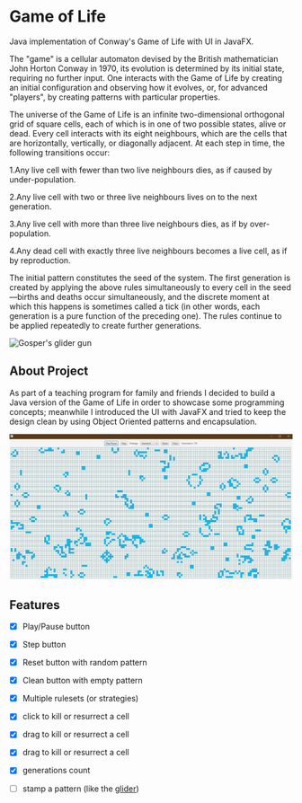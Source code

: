 # Game of Life

Java implementation of Conway's Game of Life with UI in JavaFX.

The "game" is a cellular automaton devised by the British mathematician John Horton Conway in 1970, its evolution is determined by its initial state, requiring no further input. One interacts with the Game of Life by creating an initial configuration and observing how it evolves, or, for advanced "players", by creating patterns with particular properties.

The universe of the Game of Life is an infinite two-dimensional orthogonal grid of square cells, each of which is in one of two possible states, alive or dead. Every cell interacts with its eight neighbours, which are the cells that are horizontally, vertically, or diagonally adjacent. At each step in time, the following transitions occur:

1.Any live cell with fewer than two live neighbours dies, as if caused by under-population.

2.Any live cell with two or three live neighbours lives on to the next generation.

3.Any live cell with more than three live neighbours dies, as if by over-population.

4.Any dead cell with exactly three live neighbours becomes a live cell, as if by reproduction.


The initial pattern constitutes the seed of the system. The first generation is created by applying the above rules simultaneously to every cell in the seed—births and deaths occur simultaneously, and the discrete moment at which this happens is sometimes called a tick (in other words, each generation is a pure function of the preceding one). The rules continue to be applied repeatedly to create further generations.


![Gosper's glider gun](https://upload.wikimedia.org/wikipedia/commons/e/e5/Gospers_glider_gun.gif "Gosper's glider gun")


## About Project

As part of a teaching program for family and friends I decided to build a Java version of the Game of Life in order to showcase some programming concepts; meanwhile I introduced the UI with JavaFX and tried to keep the design clean by using Object Oriented patterns and encapsulation.

![screenshot](sample_screenshot.png)

## Features

- [x] Play/Pause button
- [x] Step button
- [x] Reset button with random pattern
- [x] Clean button with empty pattern
- [x] Multiple rulesets (or strategies)
- [x] click to kill or resurrect a cell
- [x] drag to kill or resurrect a cell
- [x] drag to kill or resurrect a cell
- [x] generations count
- [ ] stamp a pattern (like the [glider](https://conwaylife.com/wiki/Glider))

